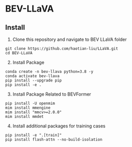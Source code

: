 # BEV-LLaVA


## Install

1. Clone this repository and navigate to BEV LLaVA folder

```
git clone https://github.com/haotian-liu/LLaVA.git
cd BEV-LLaVA
```

2. Install Package
```
conda create -n bev-llava python=3.8 -y
conda activate bev-llava
pip install --upgrade pip
pip install -e .
```

3. Install Package Related to BEVFormer
```
pip install -U openmim
mim install mmengine
mim install "mmcv>=2.0.0"
mim install mmdet
```

4. Install additional packages for training cases
```
pip install -e ".[train]"
pip install flash-attn --no-build-isolation
```
